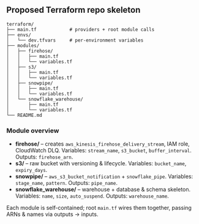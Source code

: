 ## Proposed Terraform repo skeleton

```text
terraform/
├── main.tf            # providers + root module calls
├── envs/
│   └── dev.tfvars     # per-environment variables
├── modules/
│   ├── firehose/
│   │   ├── main.tf
│   │   └── variables.tf
│   ├── s3/
│   │   ├── main.tf
│   │   └── variables.tf
│   ├── snowpipe/
│   │   ├── main.tf
│   │   └── variables.tf
│   └── snowflake_warehouse/
│       ├── main.tf
│       └── variables.tf
└── README.md
```

### Module overview

- **firehose/** – creates `aws_kinesis_firehose_delivery_stream`, IAM role, CloudWatch DLQ. Variables: `stream_name`, `s3_bucket`, `buffer_interval`. Outputs: `firehose_arn`.
- **s3/** – raw bucket with versioning & lifecycle. Variables: `bucket_name`, `expiry_days`.
- **snowpipe/** – `aws_s3_bucket_notification` + `snowflake_pipe`. Variables: `stage_name`, `pattern`. Outputs: `pipe_name`.
- **snowflake_warehouse/** – warehouse + database & schema skeleton. Variables: `name`, `size`, `auto_suspend`. Outputs: `warehouse_name`.

Each module is self-contained; root `main.tf` wires them together, passing ARNs & names via outputs → inputs.
